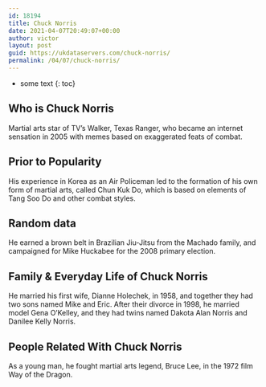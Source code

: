 ```yaml
---
id: 18194
title: Chuck Norris
date: 2021-04-07T20:49:07+00:00
author: victor
layout: post
guid: https://ukdataservers.com/chuck-norris/
permalink: /04/07/chuck-norris/
---
```


* some text
{: toc}


## Who is Chuck Norris



Martial arts star of TV&#8217;s Walker, Texas Ranger, who became an internet sensation in 2005 with memes based on exaggerated feats of combat. 

                
                
                
## Prior to Popularity



His experience in Korea as an Air Policeman led to the formation of his own form of martial arts, called Chun Kuk Do, which is based on elements of Tang Soo Do and other combat styles. 

                
                
                
## Random data



He earned a brown belt in Brazilian Jiu-Jitsu from the Machado family, and campaigned for Mike Huckabee for the 2008 primary election. 

                
                
                
## Family & Everyday Life of Chuck Norris



He married his first wife, Dianne Holechek, in 1958, and together they had two sons named Mike and Eric. After their divorce in 1998, he married model Gena O&#8217;Kelley, and they had twins named Dakota Alan Norris and Danilee Kelly Norris. 

                
                
                
## People Related With Chuck Norris



As a young man, he fought martial arts legend, Bruce Lee, in the 1972 film Way of the Dragon. 

                
              
            
          
          
          